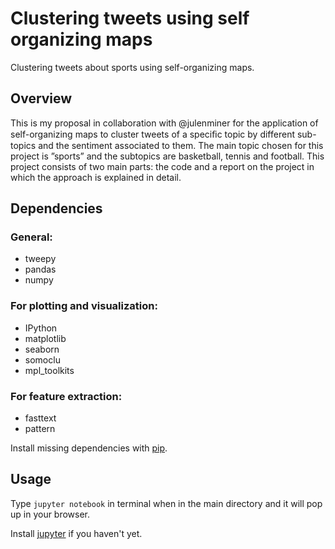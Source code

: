 # Clustering tweets using self organizing maps
Clustering tweets about sports using self-organizing maps.

## Overview
This is my proposal in collaboration with @julenminer for the application of self-organizing maps to cluster tweets of a speciﬁc topic by different sub-topics and the sentiment associated to them. The main topic chosen for this project is ”sports” and the subtopics are basketball, tennis and football. 
This project consists of two main parts: the code and a report on the project in which the approach is explained in detail.

## Dependencies

### General:
* tweepy
* pandas
* numpy

### For plotting and visualization:
* IPython
* matplotlib
* seaborn
* somoclu
* mpl_toolkits

### For feature extraction:
* fasttext
* pattern

Install missing dependencies with [pip](https://pip.pypa.io/en/stable/). 

## Usage

Type `jupyter notebook` in terminal when in the main directory and it will pop up in your browser.

Install [jupyter](http://jupyter.readthedocs.io/en/latest/install.html) if you haven't yet.